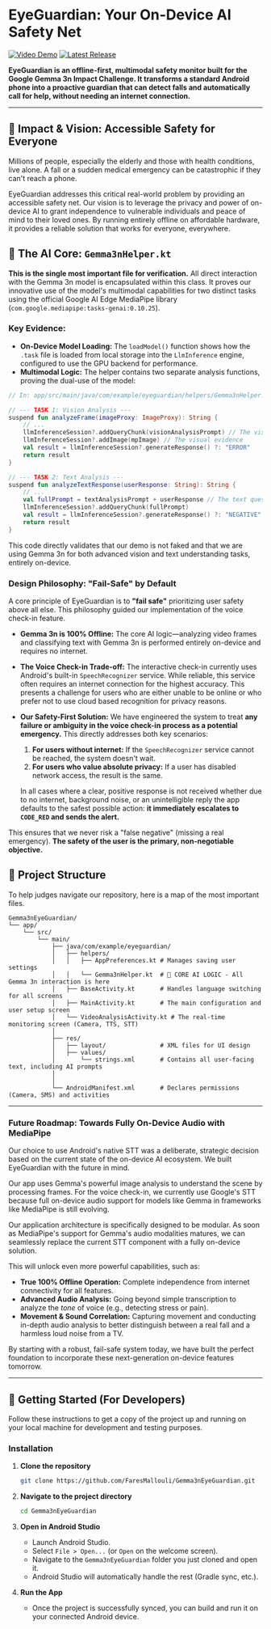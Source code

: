 # EyeGuardian: Your On-Device AI Safety Net

[![Video Demo](https://img.shields.io/badge/Watch-Video%20Demo%20(3%20min)-red?style=for-the-badge&logo=youtube)](https://YOUR_YOUTUBE_OR_VIDEO_LINK_HERE)
[![Latest Release](https://img.shields.io/github/v/release/FaresMallouli/Gemma3nEyeGuardian?label=Download%20Latest%20APK&style=for-the-badge)](https://github.com/FaresMallouli/Gemma3nEyeGuardian/releases/latest)

**EyeGuardian is an offline-first, multimodal safety monitor built for the Google Gemma 3n Impact Challenge. It transforms a standard Android phone into a proactive guardian that can detect falls and automatically call for help, without needing an internet connection.**

---

## 🎯 Impact & Vision: Accessible Safety for Everyone

Millions of people, especially the elderly and those with health conditions, live alone. A fall or a sudden medical emergency can be catastrophic if they can't reach a phone.

EyeGuardian addresses this critical real-world problem by providing an accessible safety net. Our vision is to leverage the privacy and power of on-device AI to grant independence to vulnerable individuals and peace of mind to their loved ones. By running entirely offline on affordable hardware, it provides a reliable solution that works for everyone, everywhere.

## 🧠 The AI Core: `Gemma3nHelper.kt`

**This is the single most important file for verification.** All direct interaction with the Gemma 3n model is encapsulated within this class. It proves our innovative use of the model's multimodal capabilities for two distinct tasks using the official Google AI Edge MediaPipe library (`com.google.mediapipe:tasks-genai:0.10.25`).

### Key Evidence:

*   **On-Device Model Loading:** The `loadModel()` function shows how the `.task` file is loaded from local storage into the `LlmInference` engine, configured to use the GPU backend for performance.
*   **Multimodal Logic:** The helper contains two separate analysis functions, proving the dual-use of the model:

```kotlin
// In: app/src/main/java/com/example/eyeguardian/helpers/Gemma3nHelper.kt

// --- TASK 1: Vision Analysis ---
suspend fun analyzeFrame(imageProxy: ImageProxy): String {
    // ...
    llmInferenceSession?.addQueryChunk(visionAnalysisPrompt) // The visual question
    llmInferenceSession?.addImage(mpImage) // The visual evidence
    val result = llmInferenceSession?.generateResponse() ?: "ERROR"
    return result
}

// --- TASK 2: Text Analysis ---
suspend fun analyzeTextResponse(userResponse: String): String {
    // ...
    val fullPrompt = textAnalysisPrompt + userResponse // The text question + user's response
    llmInferenceSession?.addQueryChunk(fullPrompt)
    val result = llmInferenceSession?.generateResponse() ?: "NEGATIVE"
    return result
}
```

This code directly validates that our demo is not faked and that we are using Gemma 3n for both advanced vision and text understanding tasks, entirely on-device.

### Design Philosophy: "Fail-Safe" by Default

A core principle of EyeGuardian is to **"fail safe"** prioritizing user safety above all else. This philosophy guided our implementation of the voice check-in feature.

*   **Gemma 3n is 100% Offline:** The core AI logic—analyzing video frames and classifying text with Gemma 3n is performed entirely on-device and requires no internet.

*   **The Voice Check-in Trade-off:** The interactive check-in currently uses Android's built-in `SpeechRecognizer` service. While reliable, this service often requires an internet connection for the highest accuracy. This presents a challenge for users who are either unable to be online or who prefer not to use cloud based recognition for privacy reasons.

*   **Our Safety-First Solution:** We have engineered the system to treat **any failure or ambiguity in the voice check-in process as a potential emergency.** This directly addresses both key scenarios:
    1.  **For users without internet:** If the `SpeechRecognizer` service cannot be reached, the system doesn't wait.
    2.  **For users who value absolute privacy:** If a user has disabled network access, the result is the same.

    In all cases where a clear, positive response is not received whether due to no internet, background noise, or an unintelligible reply the app defaults to the safest possible action: **it immediately escalates to `CODE_RED` and sends the alert.**

This ensures that we never risk a "false negative" (missing a real emergency). **The safety of the user is the primary, non-negotiable objective.**


## 📂 Project Structure

To help judges navigate our repository, here is a map of the most important files.

```
Gemma3nEyeGuardian/
└── app/
    └── src/
        └── main/
            ├── java/com/example/eyeguardian/
            │   ├── helpers/
            │   │   ├── AppPreferences.kt # Manages saving user settings
            │   │   └── Gemma3nHelper.kt  # 🧠 CORE AI LOGIC - All Gemma 3n interaction is here
            │   ├── BaseActivity.kt       # Handles language switching for all screens
            │   ├── MainActivity.kt       # The main configuration and user setup screen
            │   └── VideoAnalysisActivity.kt # The real-time monitoring screen (Camera, TTS, STT)
            │
            ├── res/
            │   ├── layout/               # XML files for UI design
            │   ├── values/
            │       └── strings.xml       # Contains all user-facing text, including AI prompts
            │   
            │
            └── AndroidManifest.xml       # Declares permissions (Camera, SMS) and activities
```
---

### Future Roadmap: Towards Fully On-Device Audio with MediaPipe

Our choice to use Android's native STT was a deliberate, strategic decision based on the current state of the on-device AI ecosystem. We built EyeGuardian with the future in mind.

Our app uses Gemma's powerful image analysis to understand the scene by processing frames. For the voice check-in, we currently use Google's STT because full on-device audio support for models like Gemma in frameworks like MediaPipe is still evolving.

Our application architecture is specifically designed to be modular. As soon as MediaPipe's support for Gemma's audio modalities matures, we can seamlessly replace the current STT component with a fully on-device solution.

This will unlock even more powerful capabilities, such as:
*   **True 100% Offline Operation:** Complete independence from internet connectivity for all features.
*   **Advanced Audio Analysis:** Going beyond simple transcription to analyze the *tone* of voice (e.g., detecting stress or pain).
*   **Movement & Sound Correlation:** Capturing movement and conducting in-depth audio analysis to better distinguish between a real fall and a harmless loud noise from a TV.

By starting with a robust, fail-safe system today, we have built the perfect foundation to incorporate these next-generation on-device features tomorrow.

---
## 🚀 Getting Started (For Developers)

Follow these instructions to get a copy of the project up and running on your local machine for development and testing purposes.


### Installation

1.  **Clone the repository**
    ```sh
    git clone https://github.com/FaresMallouli/Gemma3nEyeGuardian.git
    ```
2.  **Navigate to the project directory**
    ```sh
    cd Gemma3nEyeGuardian
    ```
3.  **Open in Android Studio**
    *   Launch Android Studio.
    *   Select `File > Open...` (or `Open` on the welcome screen).
    *   Navigate to the `Gemma3nEyeGuardian` folder you just cloned and open it.
    *   Android Studio will automatically handle the rest (Gradle sync, etc.).

4.  **Run the App**
    *   Once the project is successfully synced, you can build and run it on your connected Android device.
